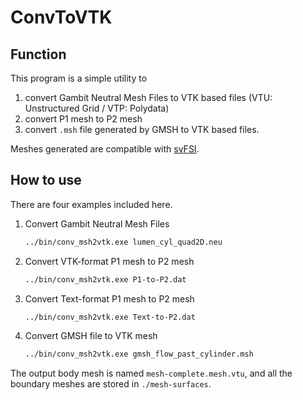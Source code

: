 # ConvToVTK

## Function 

This program is a simple utility to 

1. convert Gambit Neutral Mesh Files to VTK based files (VTU: Unstructured Grid / VTP: Polydata)
2. convert P1 mesh to P2 mesh
2. convert `.msh` file generated by GMSH to VTK based files.

Meshes generated are compatible with [svFSI](https://github.com/SimVascular/svFSI).

## How to use

There are four examples included here.

1. Convert Gambit Neutral Mesh Files
   ```bash
   ../bin/conv_msh2vtk.exe lumen_cyl_quad2D.neu
   ```

2. Convert VTK-format P1 mesh to P2 mesh
   ```bash
   ../bin/conv_msh2vtk.exe P1-to-P2.dat
   ```
   
3. Convert Text-format P1 mesh to P2 mesh
   ```bash
   ../bin/conv_msh2vtk.exe Text-to-P2.dat
   ```

4. Convert GMSH file to VTK mesh
   ```bash
   ../bin/conv_msh2vtk.exe gmsh_flow_past_cylinder.msh
   ```

The output body mesh is named `mesh-complete.mesh.vtu`, and all the boundary meshes are stored in `./mesh-surfaces`.
